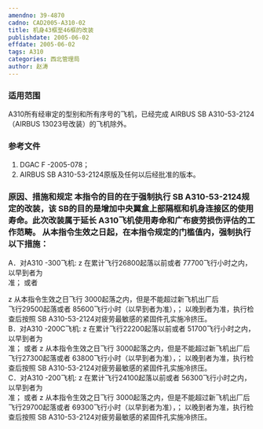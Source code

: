 ```yaml
---
amendno: 39-4870  
cadno: CAD2005-A310-02  
title: 机身43框至46框的改装  
publishdate: 2005-06-02  
effdate: 2005-06-02  
tags: A310  
categories: 西北管理局  
author: 赵涛  
---
```

  
### 适用范围  
A310所有经审定的型别和所有序号的飞机，已经完成 AIRBUS SB A310-53-2124（AIRBUS 13023号改装）的飞机除外。  
  
<!--more-->  
### 参考文件  
1. DGAC F -2005-078；  
2. AIRBUS SB A310-53-2124原版及任何以后经批准的版本。  
  
### 原因、措施和规定 本指令的目的在于强制执行 SB A310-53-2124规定的改装，该 SB的目的是增加中央翼盒上部隔框和机身连接区的使用寿命。此次改装属于延长 A310飞机使用寿命和广布疲劳损伤评估的工作范畴。 从本指令生效之日起，在本指令规定的门槛值内，强制执行以下措施：  
A．对A310 -300飞机: z 在累计飞行26800起落以前或者 77700飞行小时之内，以早到者为  
准； 或者  
  
z 从本指令生效之日飞行 3000起落之内，但是不能超过新飞机出厂后  
飞行29500起落或者 85600飞行小时（以早到者为准），； 以晚到者为准，执行检查后按照 SB A310-53-2124对疲劳最敏感的紧固件孔实施冷挤压。  
B．对A310 -200C飞机: z 在累计飞行22200起落以前或者 51700飞行小时之内，以早到者为  
准； 或者 z 从本指令生效之日飞行 3000起落之内，但是不能超过新飞机出厂后  
飞行27300起落或者 63800飞行小时（以早到者为准），； 以晚到者为准，执行检查后按照 SB A310-53-2124对疲劳最敏感的紧固件孔实施冷挤压。  
C．对A310 -200飞机: z 在累计飞行24100起落以前或者 56300飞行小时之内，以早到者为  
准； 或者 z 从本指令生效之日飞行 3000起落之内，但是不能超过新飞机出厂后  
飞行29700起落或者 69300飞行小时（以早到者为准），； 以晚到者为准，执行检查后按照 SB A310-53-2124对疲劳最敏感的紧固件孔实施冷挤压。  
